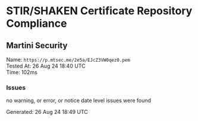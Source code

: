 # STIR/SHAKEN Certificate Repository Compliance

## Martini Security

Name: `https://p.mtsec.me/2e5a/EJcZ3VW0qez0.pem`\
Tested At: 26 Aug 24 18:40 UTC\
Time: 102ms

### Issues

no warning, or error, or notice date level issues were found

Generated: 26 Aug 24 18:49 UTC
